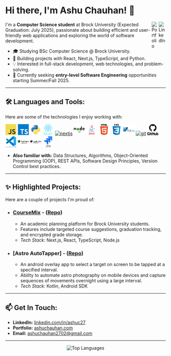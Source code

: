# Hi there, I'm Ashu Chauhan! 👋

<a href="https://linkedin.com/in/ashuc27" target="_blank"><img align="right" alt="LinkedIn" width="22px" src="https://cdn.jsdelivr.net/npm/simple-icons@v3/icons/linkedin.svg" /></a>
<a href="https://ashuchauhan.com" target="_blank"><img align="right" alt="Portfolio" width="22px" src="https://cdn.jsdelivr.net/npm/simple-icons@v3/icons/googlechrome.svg" /></a>

I'm a **Computer Science student** at Brock University (Expected Graduation: July 2025), passionate about building efficient and user-friendly web applications and exploring the world of software development.

*   🎓 Studying BSc Computer Science @ Brock University.
*   🚀 Building projects with React, Next.js, TypeScript, and Python.
*   💡 Interested in full-stack development, web technologies, and problem-solving.
*   🌱 Currently seeking **entry-level Software Engineering** opportunities starting Summer/Fall 2025.

---

## 🛠️ Languages and Tools:

Here are some of the technologies I enjoy working with:

<p align="left">
  <a href="https://developer.mozilla.org/en-US/docs/Web/JavaScript" target="_blank" rel="noreferrer"><img src="https://raw.githubusercontent.com/devicons/devicon/master/icons/javascript/javascript-original.svg" alt="javascript" width="35" height="35"/></a>
  <a href="https://www.typescriptlang.org/" target="_blank" rel="noreferrer"><img src="https://raw.githubusercontent.com/devicons/devicon/master/icons/typescript/typescript-original.svg" alt="typescript" width="35" height="35"/></a>
  <a href="https://www.python.org" target="_blank" rel="noreferrer"><img src="https://raw.githubusercontent.com/devicons/devicon/master/icons/python/python-original.svg" alt="python" width="35" height="35"/></a>
  <a href="https://reactjs.org/" target="_blank" rel="noreferrer"><img src="https://raw.githubusercontent.com/devicons/devicon/master/icons/react/react-original-wordmark.svg" alt="react" width="35" height="35"/></a>
  <a href="https://nextjs.org/" target="_blank" rel="noreferrer"><img src="https://cdn.worldvectorlogo.com/logos/nextjs-2.svg" alt="nextjs" width="35" height="35"/></a>
  <a href="https://nodejs.org" target="_blank" rel="noreferrer"><img src="https://raw.githubusercontent.com/devicons/devicon/master/icons/nodejs/nodejs-original-wordmark.svg" alt="nodejs" width="35" height="35"/></a>
  <a href="https://www.java.com" target="_blank" rel="noreferrer"><img src="https://raw.githubusercontent.com/devicons/devicon/master/icons/java/java-original-wordmark.svg" alt="java" width="35" height="35"/></a>
  <a href="https://www.w3.org/html/" target="_blank" rel="noreferrer"><img src="https://raw.githubusercontent.com/devicons/devicon/master/icons/html5/html5-original-wordmark.svg" alt="html5" width="35" height="35"/></a>
  <a href="https://www.w3schools.com/css/" target="_blank" rel="noreferrer"><img src="https://raw.githubusercontent.com/devicons/devicon/master/icons/css3/css3-original-wordmark.svg" alt="css3" width="35" height="35"/></a>
  <a href="https://www.sqlite.org/" target="_blank" rel="noreferrer"><img src="https://raw.githubusercontent.com/devicons/devicon/master/icons/sqlite/sqlite-original-wordmark.svg" alt="sqlite" width="35" height="35"/></a> <!-- Or other SQL icon if preferred -->
  <a href="https://git-scm.com/" target="_blank" rel="noreferrer"><img src="https://www.vectorlogo.zone/logos/git-scm/git-scm-icon.svg" alt="git" width="35" height="35"/></a>
  <a href="https://github.com/" target="_blank" rel="noreferrer"><img src="https://raw.githubusercontent.com/devicons/devicon/master/icons/github/github-original-wordmark.svg" alt="github" width="35" height="35"/></a>
  <a href="https://code.visualstudio.com/" target="_blank" rel="noreferrer"><img src="https://raw.githubusercontent.com/devicons/devicon/master/icons/vscode/vscode-original-wordmark.svg" alt="vscode" width="35" height="35"/></a>
  <a href="https://www.jetbrains.com/pycharm/" target="_blank" rel="noreferrer"><img src="https://raw.githubusercontent.com/devicons/devicon/master/icons/pycharm/pycharm-original-wordmark.svg" alt="pycharm" width="35" height="35"/></a>
  <a href="https://www.jetbrains.com/idea/" target="_blank" rel="noreferrer"><img src="https://raw.githubusercontent.com/devicons/devicon/master/icons/intellij/intellij-original-wordmark.svg" alt="intellij" width="35" height="35"/></a>
  <a href="https://www.atlassian.com/software/jira" target="_blank" rel="noreferrer"><img src="https://raw.githubusercontent.com/devicons/devicon/master/icons/jira/jira-original-wordmark.svg" alt="jira" width="35" height="35"/></a>
</p>

*   **Also familiar with:** Data Structures, Algorithms, Object-Oriented Programming (OOP), REST APIs, Software Design Principles, Version Control best practices.

---

## ✨ Highlighted Projects:

Here are a couple of projects I'm proud of:

*   ### [CourseMix](https://www.coursemix.ca/) - ([Repo](https://github.com/ashuchauhan2/CourseMix))
    *   An academic planning platform for Brock University students.
    *   Features include targeted course suggestions, graduation tracking, and encrypted grade storage.
    *   *Tech Stack:* Next.js, React, TypeScript, Node.js

*   ### [Astro AutoTapper] - ([Repo](https://github.com/ashuchauhan2/AstroAutotapper))
    *   An android overlay app to select a target on screen to be tapped at a specified interval.
    *   Ability to automate astro photography on mobile devices and capture sequences of movements overnight using a large interval.
    *   *Tech Stack:* Kotlin, Android SDK

---

## 📫 Get In Touch:

*   **LinkedIn:** [linkedin.com/in/ashuc27](https://linkedin.com/in/ashuc27)
*   **Portfolio:** [ashuchauhan.com](https://ashuchauhan.com)
*   **Email:** [ashuchauhan2702@gmail.com](mailto:ashuchauhan2702@gmail.com)

---

<p align="center">
  <img src="https://github-readme-stats.vercel.app/api/top-langs/?username=ashuchauhan2&layout=compact&theme=radical" alt="Top Languages" />
</p>

